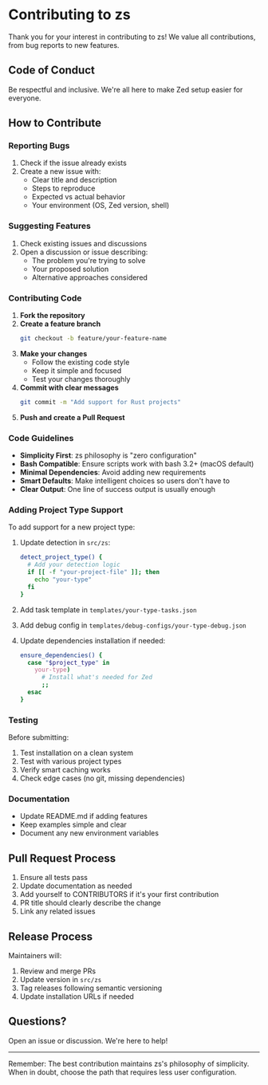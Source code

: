 # Contributing to zs

Thank you for your interest in contributing to zs! We value all contributions, from bug reports to new features.

## Code of Conduct

Be respectful and inclusive. We're all here to make Zed setup easier for everyone.

## How to Contribute

### Reporting Bugs

1. Check if the issue already exists
2. Create a new issue with:
   - Clear title and description
   - Steps to reproduce
   - Expected vs actual behavior
   - Your environment (OS, Zed version, shell)

### Suggesting Features

1. Check existing issues and discussions
2. Open a discussion or issue describing:
   - The problem you're trying to solve
   - Your proposed solution
   - Alternative approaches considered

### Contributing Code

1. **Fork the repository**
2. **Create a feature branch**
   ```bash
   git checkout -b feature/your-feature-name
   ```
3. **Make your changes**
   - Follow the existing code style
   - Keep it simple and focused
   - Test your changes thoroughly
4. **Commit with clear messages**
   ```bash
   git commit -m "Add support for Rust projects"
   ```
5. **Push and create a Pull Request**

### Code Guidelines

- **Simplicity First**: zs philosophy is "zero configuration"
- **Bash Compatible**: Ensure scripts work with bash 3.2+ (macOS default)
- **Minimal Dependencies**: Avoid adding new requirements
- **Smart Defaults**: Make intelligent choices so users don't have to
- **Clear Output**: One line of success output is usually enough

### Adding Project Type Support

To add support for a new project type:

1. Update detection in `src/zs`:
   ```bash
   detect_project_type() {
     # Add your detection logic
     if [[ -f "your-project-file" ]]; then
       echo "your-type"
     fi
   }
   ```

2. Add task template in `templates/your-type-tasks.json`

3. Add debug config in `templates/debug-configs/your-type-debug.json`

4. Update dependencies installation if needed:
   ```bash
   ensure_dependencies() {
     case "$project_type" in
       your-type)
         # Install what's needed for Zed
         ;;
     esac
   }
   ```

### Testing

Before submitting:

1. Test installation on a clean system
2. Test with various project types
3. Verify smart caching works
4. Check edge cases (no git, missing dependencies)

### Documentation

- Update README.md if adding features
- Keep examples simple and clear
- Document any new environment variables

## Pull Request Process

1. Ensure all tests pass
2. Update documentation as needed
3. Add yourself to CONTRIBUTORS if it's your first contribution
4. PR title should clearly describe the change
5. Link any related issues

## Release Process

Maintainers will:
1. Review and merge PRs
2. Update version in `src/zs`
3. Tag releases following semantic versioning
4. Update installation URLs if needed

## Questions?

Open an issue or discussion. We're here to help!

---

Remember: The best contribution maintains zs's philosophy of simplicity. When in doubt, choose the path that requires less user configuration.